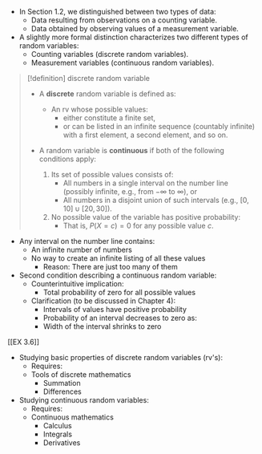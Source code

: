 - In Section 1.2, we distinguished between two types of data:
	- Data resulting from observations on a counting variable.
	- Data obtained by observing values of a measurement variable.
- A slightly more formal distinction characterizes two different types of random variables:
	- Counting variables (discrete random variables).
	- Measurement variables (continuous random variables).

> [!definition] discrete random variable
> - A **discrete** random variable is defined as:
>   - An rv whose possible values:
>     - either constitute a finite set,
>     - or can be listed in an infinite sequence (countably infinite) with a first element, a second element, and so on.
>   
> - A random variable is **continuous** if both of the following conditions apply:
>   1. Its set of possible values consists of:
>      - All numbers in a single interval on the number line (possibly infinite, e.g., from $-\infty$ to $\infty$), or
>      - All numbers in a disjoint union of such intervals (e.g., $\left[ 0, 10 \right] \cup \left[ 20, 30 \right]$).
>   2. No possible value of the variable has positive probability:
>      - That is, $P(X = c) = 0$ for any possible value $c$.

- Any interval on the number line contains:
	- An infinite number of numbers
	- No way to create an infinite listing of all these values
		- Reason: There are just too many of them
- Second condition describing a continuous random variable:
	- Counterintuitive implication:
		- Total probability of zero for all possible values
	- Clarification (to be discussed in Chapter 4):
		- Intervals of values have positive probability
		- Probability of an interval decreases to zero as:
		- Width of the interval shrinks to zero

[[EX 3.6]]

- Studying basic properties of discrete random variables (rv's):
	- Requires:
	- Tools of discrete mathematics
		- Summation
		- Differences
- Studying continuous random variables:
	- Requires:
    - Continuous mathematics
		- Calculus
        - Integrals
        - Derivatives